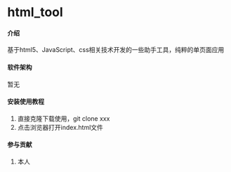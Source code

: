 # html_tool

#### 介绍
基于html5、JavaScript、css相关技术开发的一些助手工具，纯粹的单页面应用

#### 软件架构
暂无


#### 安装使用教程

1. 直接克隆下载使用，git clone xxx
2. 点击浏览器打开index.html文件

#### 参与贡献

1.  本人


